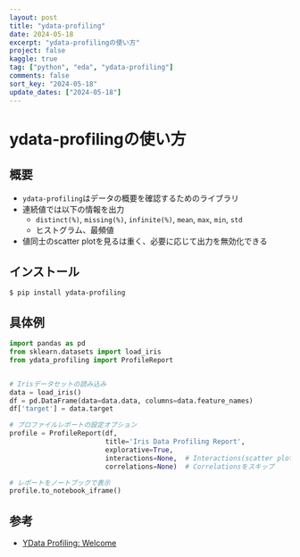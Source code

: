 ```yaml
---
layout: post
title: "ydata-profiling"
date: 2024-05-18
excerpt: "ydata-profilingの使い方"
project: false
kaggle: true
tag: ["python", "eda", "ydata-profiling"]
comments: false
sort_key: "2024-05-18"
update_dates: ["2024-05-18"]
---
```


# ydata-profilingの使い方

## 概要
 - `ydata-profiling`はデータの概要を確認するためのライブラリ
 - 連続値では以下の情報を出力
   - `distinct(%)`, `missing(%)`, `infinite(%)`, `mean`, `max`, `min`, `std`
   - ヒストグラム、最頻値
 - 値同士のscatter plotを見るは重く、必要に応じて出力を無効化できる

## インストール

```console
$ pip install ydata-profiling
```

## 具体例

```python
import pandas as pd
from sklearn.datasets import load_iris
from ydata_profiling import ProfileReport


# Irisデータセットの読み込み
data = load_iris()
df = pd.DataFrame(data=data.data, columns=data.feature_names)
df['target'] = data.target

# プロファイルレポートの設定オプション
profile = ProfileReport(df,
                        title='Iris Data Profiling Report',
                        explorative=True,
                        interactions=None,  # Interactions(scatter plot)をスキップ
                        correlations=None)  # Correlationsをスキップ

# レポートをノートブックで表示
profile.to_notebook_iframe()
```

## 参考
 - [YData Profiling: Welcome](https://docs.profiling.ydata.ai/latest/)

